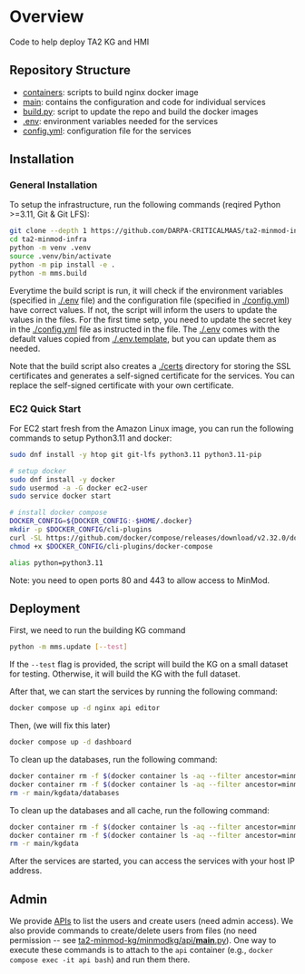 # Overview

Code to help deploy TA2 KG and HMI

## Repository Structure

- [containers](/containers): scripts to build nginx docker image
- [main](/main): contains the configuration and code for individual services
- [build.py](/build.py): script to update the repo and build the docker images
- [.env](/.env): environment variables needed for the services
- [config.yml](/config.yml): configuration file for the services

## Installation

### General Installation

To setup the infrastructure, run the following commands (reqired Python >=3.11, Git & Git LFS):

```bash
git clone --depth 1 https://github.com/DARPA-CRITICALMAAS/ta2-minmod-infra.git
cd ta2-minmod-infra
python -m venv .venv
source .venv/bin/activate
python -m pip install -e .
python -m mms.build
```

Everytime the build script is run, it will check if the environment variables (specified in [./.env](/.env) file) and the configuration file (specified in [./config.yml](./config.yml)) have correct values. If not, the script will inform the users to update the values in the files. For the first time setp, you need to update the secret key in the [./config.yml](./config.yml) file as instructed in the file. The [./.env](/.env) comes with the default values copied from [./.env.template](./.env.template), but you can update them as needed.

Note that the build script also creates a [./certs](./certs) directory for storing the SSL certificates and generates a self-signed certificate for the services. You can replace the self-signed certificate with your own certificate.

### EC2 Quick Start

For EC2 start fresh from the Amazon Linux image, you can run the following commands to setup Python3.11 and docker:

```bash
sudo dnf install -y htop git git-lfs python3.11 python3.11-pip

# setup docker
sudo dnf install -y docker
sudo usermod -a -G docker ec2-user
sudo service docker start

# install docker compose
DOCKER_CONFIG=${DOCKER_CONFIG:-$HOME/.docker}
mkdir -p $DOCKER_CONFIG/cli-plugins
curl -SL https://github.com/docker/compose/releases/download/v2.32.0/docker-compose-linux-x86_64 -o $DOCKER_CONFIG/cli-plugins/docker-compose
chmod +x $DOCKER_CONFIG/cli-plugins/docker-compose

alias python=python3.11
```

Note: you need to open ports 80 and 443 to allow access to MinMod.

## Deployment

First, we need to run the building KG command

```bash
python -m mms.update [--test]
```

If the `--test` flag is provided, the script will build the KG on a small dataset for testing. Otherwise, it will build the KG with the full dataset.

After that, we can start the services by running the following command:

```bash
docker compose up -d nginx api editor
```

Then, (we will fix this later)

```bash
docker compose up -d dashboard
```

To clean up the databases, run the following command:

```bash
docker container rm -f $(docker container ls -aq --filter ancestor=minmod-fuseki)
docker container rm -f $(docker container ls -aq --filter ancestor=minmod-postgres)
rm -r main/kgdata/databases

```

To clean up the databases and all cache, run the following command:

```bash
docker container rm -f $(docker container ls -aq --filter ancestor=minmod-fuseki)
docker container rm -f $(docker container ls -aq --filter ancestor=minmod-postgres)
rm -r main/kgdata
```

After the services are started, you can access the services with your host IP address.

## Admin

We provide [APIs](https://minmod.isi.edu/api/v1/docs#/admin) to list the users and create users (need admin access). We also provide commands to create/delete users from files (no need permission -- see [ta2-minmod-kg/minmodkg/api/**main**.py](https://github.com/DARPA-CRITICALMAAS/ta2-minmod-kg/blob/main/minmodkg/api/__main__.py)). One way to execute these commands is to attach to the `api` container (e.g., `docker compose exec -it api bash`) and run them there.
